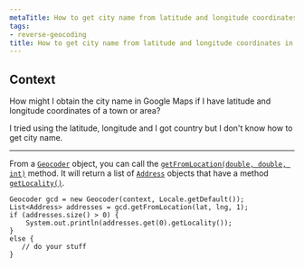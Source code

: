 ```yaml
---
metaTitle: How to get city name from latitude and longitude coordinates in Google Maps
tags:
- reverse-geocoding
title: How to get city name from latitude and longitude coordinates in Google Maps
---
```


## Context

How might I obtain the city name in Google Maps if I have latitude and longitude coordinates of a town or area?


I tried using the latitude, longitude and I got country but I don't know how to get city name.



---

From a [`Geocoder`](http://developer.android.com/reference/android/location/Geocoder.html) object, you can call the [`getFromLocation(double, double, int)`](http://developer.android.com/reference/android/location/Geocoder.html#getFromLocation(double,%20double,%20int)) method. It will return a list of [`Address`](http://developer.android.com/reference/android/location/Address.html) objects that have a method [`getLocality()`](http://developer.android.com/reference/android/location/Address.html#getLocality()).



```
Geocoder gcd = new Geocoder(context, Locale.getDefault());
List<Address> addresses = gcd.getFromLocation(lat, lng, 1);
if (addresses.size() > 0) {
    System.out.println(addresses.get(0).getLocality());
}
else {
   // do your stuff
}

```
